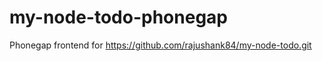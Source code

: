 my-node-todo-phonegap
=====================

Phonegap frontend for https://github.com/rajushank84/my-node-todo.git
